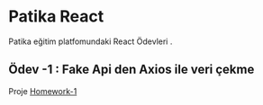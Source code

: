 # Patika React  

Patika eğitim platfomundaki React Ödevleri .

## Ödev -1 : Fake Api den Axios ile veri çekme 
Proje [Homework-1](https://github.com/sukruakkoyun87/React/tree/master/Homework-1)


